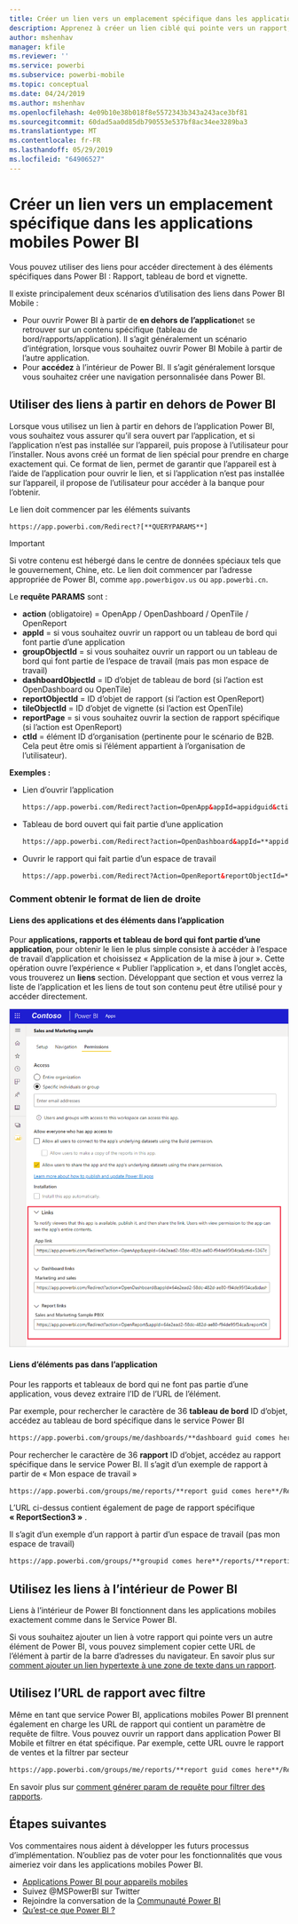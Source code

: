 ```yaml
---
title: Créer un lien vers un emplacement spécifique dans les applications mobiles Power BI
description: Apprenez à créer un lien ciblé qui pointe vers un rapport, une vignette ou un tableau de bord spécifique dans l’application mobile Power BI à l’aide d’un URI (Uniform Resource Identifier).
author: mshenhav
manager: kfile
ms.reviewer: ''
ms.service: powerbi
ms.subservice: powerbi-mobile
ms.topic: conceptual
ms.date: 04/24/2019
ms.author: mshenhav
ms.openlocfilehash: 4e09b10e38b018f8e5572343b343a243ace3bf81
ms.sourcegitcommit: 60dad5aa0d85db790553e537bf8ac34ee3289ba3
ms.translationtype: MT
ms.contentlocale: fr-FR
ms.lasthandoff: 05/29/2019
ms.locfileid: "64906527"
---
```

# <a name="create-a-link-to-a-specific-location-in-the-power-bi-mobile-apps"></a>Créer un lien vers un emplacement spécifique dans les applications mobiles Power BI
Vous pouvez utiliser des liens pour accéder directement à des éléments spécifiques dans Power BI : Rapport, tableau de bord et vignette.

Il existe principalement deux scénarios d’utilisation des liens dans Power BI Mobile : 

* Pour ouvrir Power BI à partir de **en dehors de l’application**et se retrouver sur un contenu spécifique (tableau de bord/rapports/application). Il s’agit généralement un scénario d’intégration, lorsque vous souhaitez ouvrir Power BI Mobile à partir de l’autre application. 
* Pour **accédez** à l’intérieur de Power BI. Il s’agit généralement lorsque vous souhaitez créer une navigation personnalisée dans Power BI.


## <a name="use-links-from-outside-of-power-bi"></a>Utiliser des liens à partir en dehors de Power BI
Lorsque vous utilisez un lien à partir en dehors de l’application Power BI, vous souhaitez vous assurer qu’il sera ouvert par l’application, et si l’application n’est pas installée sur l’appareil, puis propose à l’utilisateur pour l’installer. Nous avons créé un format de lien spécial pour prendre en charge exactement qui. Ce format de lien, permet de garantir que l’appareil est à l’aide de l’application pour ouvrir le lien, et si l’application n’est pas installée sur l’appareil, il propose de l’utilisateur pour accéder à la banque pour l’obtenir.

Le lien doit commencer par les éléments suivants  
```html
https://app.powerbi.com/Redirect?[**QUERYPARAMS**]
```

> [!IMPORTANT]
> Si votre contenu est hébergé dans le centre de données spéciaux tels que le gouvernement, Chine, etc. Le lien doit commencer par l’adresse appropriée de Power BI, comme `app.powerbigov.us` ou `app.powerbi.cn`.   
>


Le **requête PARAMS** sont :
* **action** (obligatoire) = OpenApp / OpenDashboard / OpenTile / OpenReport
* **appId** = si vous souhaitez ouvrir un rapport ou un tableau de bord qui font partie d’une application 
* **groupObjectId** = si vous souhaitez ouvrir un rapport ou un tableau de bord qui font partie de l’espace de travail (mais pas mon espace de travail)
* **dashboardObjectId** = ID d’objet de tableau de bord (si l’action est OpenDashboard ou OpenTile)
* **reportObjectId** = ID d’objet de rapport (si l’action est OpenReport)
* **tileObjectId** = ID d’objet de vignette (si l’action est OpenTile)
* **reportPage** = si vous souhaitez ouvrir la section de rapport spécifique (si l’action est OpenReport)
* **ctId** = élément ID d’organisation (pertinente pour le scénario de B2B. Cela peut être omis si l’élément appartient à l’organisation de l’utilisateur).

**Exemples :**

* Lien d’ouvrir l’application 
  ```html
  https://app.powerbi.com/Redirect?action=OpenApp&appId=appidguid&ctid=organizationid
  ```

* Tableau de bord ouvert qui fait partie d’une application 
  ```html
  https://app.powerbi.com/Redirect?action=OpenDashboard&appId=**appidguid**&dashboardObjectId=**dashboardidguid**&ctid=**organizationid**
  ```

* Ouvrir le rapport qui fait partie d’un espace de travail
  ```html
  https://app.powerbi.com/Redirect?Action=OpenReport&reportObjectId=**reportidguid**&groupObjectId=**groupidguid**&reportPage=**ReportSectionName**
  ```

### <a name="how-to-get-the-right-link-format"></a>Comment obtenir le format de lien de droite

#### <a name="links-of-apps-and-items-in-app"></a>Liens des applications et des éléments dans l’application

Pour **applications, rapports et tableau de bord qui font partie d’une application**, pour obtenir le lien le plus simple consiste à accéder à l’espace de travail d’application et choisissez « Application de la mise à jour ». Cette opération ouvre l’expérience « Publier l’application », et dans l’onglet accès, vous trouverez un **liens** section. Développant que section et vous verrez la liste de l’application et les liens de tout son contenu peut être utilisé pour y accéder directement.

![Liens de l’application de publication de Power BI ](./media/mobile-apps-links/mobile-link-copy-app-links.png)

#### <a name="links-of-items-not-in-app"></a>Liens d’éléments pas dans l’application 

Pour les rapports et tableaux de bord qui ne font pas partie d’une application, vous devez extraire l’ID de l’URL de l’élément.

Par exemple, pour rechercher le caractère de 36 **tableau de bord** ID d’objet, accédez au tableau de bord spécifique dans le service Power BI 

```html
https://app.powerbi.com/groups/me/dashboards/**dashboard guid comes here**?ctid=**organization id comes here**`
```

Pour rechercher le caractère de 36 **rapport** ID d’objet, accédez au rapport spécifique dans le service Power BI.
Il s’agit d’un exemple de rapport à partir de « Mon espace de travail »

```html
https://app.powerbi.com/groups/me/reports/**report guid comes here**/ReportSection3?ctid=**organization id comes here**`
```
L’URL ci-dessus contient également de page de rapport spécifique **« ReportSection3 »** .

Il s’agit d’un exemple d’un rapport à partir d’un espace de travail (pas mon espace de travail)

```html
https://app.powerbi.com/groups/**groupid comes here**/reports/**reportid comes here**/ReportSection1?ctid=**organizationid comes here**
```

## <a name="use-links-inside-power-bi"></a>Utilisez les liens à l’intérieur de Power BI

Liens à l’intérieur de Power BI fonctionnent dans les applications mobiles exactement comme dans le Service Power BI.

Si vous souhaitez ajouter un lien à votre rapport qui pointe vers un autre élément de Power BI, vous pouvez simplement copier cette URL de l’élément à partir de la barre d’adresses du navigateur. En savoir plus sur [comment ajouter un lien hypertexte à une zone de texte dans un rapport](https://docs.microsoft.com/power-bi/service-add-hyperlink-to-text-box).

## <a name="use-report-url-with-filter"></a>Utilisez l’URL de rapport avec filtre
Même en tant que service Power BI, applications mobiles Power BI prennent également en charge les URL de rapport qui contient un paramètre de requête de filtre. Vous pouvez ouvrir un rapport dans application Power BI Mobile et filtrer en état spécifique. Par exemple, cette URL ouvre le rapport de ventes et la filtrer par secteur

```html
https://app.powerbi.com/groups/me/reports/**report guid comes here**/ReportSection3?ctid=**organization id comes here**&filter=Store/Territory eq 'NC'
```

En savoir plus sur [comment générer param de requête pour filtrer des rapports](https://docs.microsoft.com/power-bi/service-url-filters).

## <a name="next-steps"></a>Étapes suivantes
Vos commentaires nous aident à développer les futurs processus d’implémentation. N’oubliez pas de voter pour les fonctionnalités que vous aimeriez voir dans les applications mobiles Power BI. 

* [Applications Power BI pour appareils mobiles](mobile-apps-for-mobile-devices.md)
* Suivez @MSPowerBI sur Twitter
* Rejoindre la conversation de la [Communauté Power BI](http://community.powerbi.com/)
* [Qu’est-ce que Power BI ?](../../power-bi-overview.md)

